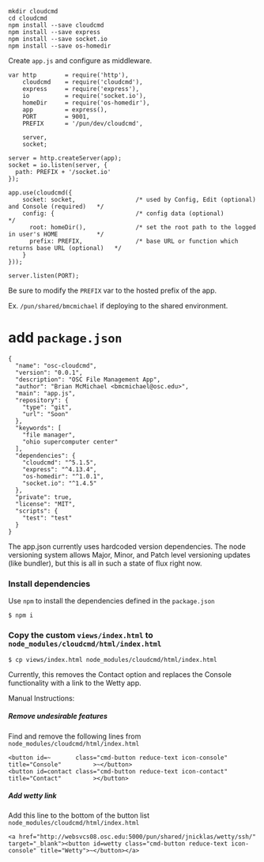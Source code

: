 ```
mkdir cloudcmd
cd cloudcmd
npm install --save cloudcmd
npm install --save express
npm install --save socket.io
npm install --save os-homedir
```

Create `app.js` and configure as middleware.

```
var http        = require('http'),
    cloudcmd    = require('cloudcmd'),
    express     = require('express'),
    io          = require('socket.io'),
    homeDir     = require('os-homedir'),
    app         = express(),
    PORT        = 9001,
    PREFIX      = '/pun/dev/cloudcmd',

    server,
    socket;

server = http.createServer(app);
socket = io.listen(server, {
  path: PREFIX + '/socket.io'
});

app.use(cloudcmd({
    socket: socket,                 /* used by Config, Edit (optional) and Console (required)   */
    config: {                       /* config data (optional)                                   */
      root: homeDir(),              /* set the root path to the logged in user's HOME           */
      prefix: PREFIX,               /* base URL or function which returns base URL (optional)   */
    }
}));

server.listen(PORT);
```

Be sure to modify the `PREFIX` var to the hosted prefix of the app.

Ex. `/pun/shared/bmcmichael` if deploying to the shared environment.

# add `package.json`
```
{
  "name": "osc-cloudcmd",
  "version": "0.0.1",
  "description": "OSC File Management App",
  "author": "Brian McMichael <bmcmichael@osc.edu>",
  "main": "app.js",
  "repository": {
    "type": "git",
    "url": "Soon"
  },
  "keywords": [
    "file manager",
    "ohio supercomputer center"
  ],
  "dependencies": {
    "cloudcmd": "^5.1.5",
    "express": "^4.13.4",
    "os-homedir": "^1.0.1",
    "socket.io": "^1.4.5"
  },
  "private": true,
  "license": "MIT",
  "scripts": {
    "test": "test"
  }
}
```

The app.json currently uses hardcoded version dependencies. The node versioning system allows Major, Minor, and Patch level versioning updates (like bundler), but this is all in such a state of flux right now.

### Install dependencies

Use `npm` to install the dependencies defined in the `package.json`

```
$ npm i
```

### Copy the custom `views/index.html` to `node_modules/cloudcmd/html/index.html`

```
$ cp views/index.html node_modules/cloudcmd/html/index.html
```

Currently, this removes the Contact option and replaces the Console functionality with a link to the Wetty app.

Manual Instructions:

##### Remove undesirable features

Find and remove the following lines from `node_modules/cloudcmd/html/index.html`

```
<button id=~       class="cmd-button reduce-text icon-console"   title="Console"         >~</button>
<button id=contact class="cmd-button reduce-text icon-contact"   title="Contact"         ></button>
```

##### Add wetty link

Add this line to the bottom of the button list `node_modules/cloudcmd/html/index.html`

```
<a href="http://websvcs08.osc.edu:5000/pun/shared/jnicklas/wetty/ssh/" target="_blank"><button id=wetty class="cmd-button reduce-text icon-console" title="Wetty">~</button></a>
```
